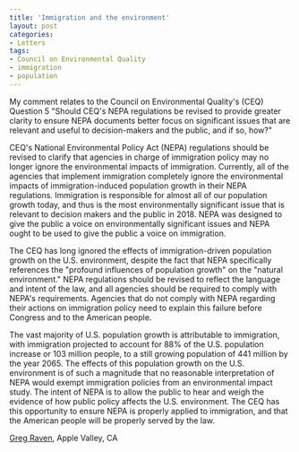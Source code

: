 ```yaml
---
title: 'Immigration and the environment'
layout: post
categories:
- Letters
tags:
- Council on Environmental Quality
- immigration
- population
---
```


My comment relates to the Council on Environmental Quality's (CEQ) Question 5 "Should CEQ's NEPA regulations be revised to provide greater clarity to ensure NEPA documents better focus on significant issues that are relevant and useful to decision-makers and the public, and if so, how?"

CEQ's National Environmental Policy Act (NEPA) regulations should be revised to clarify that agencies in charge of immigration policy may no longer ignore the environmental impacts of immigration. Currently, all of the agencies that implement immigration completely ignore the environmental impacts of immigration-induced population growth in their NEPA regulations. Immigration is responsible for almost all of our population growth today, and thus is the most environmentally significant issue that is relevant to decision makers and the public in 2018. NEPA was designed to give the public a voice on environmentally significant issues and NEPA ought to be used to give the public a voice on immigration.

The CEQ has long ignored the effects of immigration-driven population growth on the U.S. environment, despite the fact that NEPA specifically references the "profound influences of population growth" on the "natural environment." NEPA regulations should be revised to reflect the language and intent of the law, and all agencies should be required to comply with NEPA's requirements. Agencies that do not comply with NEPA regarding their actions on immigration policy need to explain this failure before Congress and to the American people.

The vast majority of U.S. population growth is attributable to immigration, with immigration projected to account for 88% of the U.S. population increase or 103 million people, to a still growing population of 441 million by the year 2065. The effects of this population growth on the U.S. environment is of such a magnitude that no reasonable interpretation of NEPA would exempt immigration policies from an environmental impact study. The intent of NEPA is to allow the public to hear and weigh the evidence of how public policy affects the U.S. environment. The CEQ has this opportunity to ensure NEPA is properly applied to immigration, and that the American people will be properly served by the law.

[Greg Raven](https://www.gregraven.org/), Apple Valley, CA